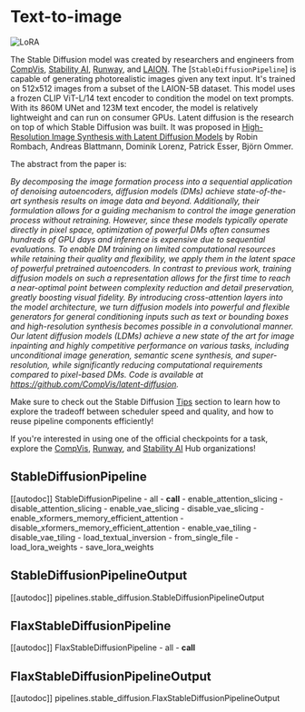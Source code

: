 <!--Copyright 2024 The HuggingFace Team. All rights reserved.

Licensed under the Apache License, Version 2.0 (the "License"); you may not use this file except in compliance with
the License. You may obtain a copy of the License at

http://www.apache.org/licenses/LICENSE-2.0

Unless required by applicable law or agreed to in writing, software distributed under the License is distributed on
an "AS IS" BASIS, WITHOUT WARRANTIES OR CONDITIONS OF ANY KIND, either express or implied. See the License for the
specific language governing permissions and limitations under the License.
-->

# Text-to-image

<div class="flex flex-wrap space-x-1">
  <img alt="LoRA" src="https://img.shields.io/badge/LoRA-d8b4fe?style=flat"/>
</div>

The Stable Diffusion model was created by researchers and engineers from [CompVis](https://github.com/CompVis), [Stability AI](https://stability.ai/), [Runway](https://github.com/runwayml), and [LAION](https://laion.ai/). The [`StableDiffusionPipeline`] is capable of generating photorealistic images given any text input. It's trained on 512x512 images from a subset of the LAION-5B dataset. This model uses a frozen CLIP ViT-L/14 text encoder to condition the model on text prompts. With its 860M UNet and 123M text encoder, the model is relatively lightweight and can run on consumer GPUs. Latent diffusion is the research on top of which Stable Diffusion was built. It was proposed in [High-Resolution Image Synthesis with Latent Diffusion Models](https://huggingface.co/papers/2112.10752) by Robin Rombach, Andreas Blattmann, Dominik Lorenz, Patrick Esser, Björn Ommer.

The abstract from the paper is:

*By decomposing the image formation process into a sequential application of denoising autoencoders, diffusion models (DMs) achieve state-of-the-art synthesis results on image data and beyond. Additionally, their formulation allows for a guiding mechanism to control the image generation process without retraining. However, since these models typically operate directly in pixel space, optimization of powerful DMs often consumes hundreds of GPU days and inference is expensive due to sequential evaluations. To enable DM training on limited computational resources while retaining their quality and flexibility, we apply them in the latent space of powerful pretrained autoencoders. In contrast to previous work, training diffusion models on such a representation allows for the first time to reach a near-optimal point between complexity reduction and detail preservation, greatly boosting visual fidelity. By introducing cross-attention layers into the model architecture, we turn diffusion models into powerful and flexible generators for general conditioning inputs such as text or bounding boxes and high-resolution synthesis becomes possible in a convolutional manner. Our latent diffusion models (LDMs) achieve a new state of the art for image inpainting and highly competitive performance on various tasks, including unconditional image generation, semantic scene synthesis, and super-resolution, while significantly reducing computational requirements compared to pixel-based DMs. Code is available at https://github.com/CompVis/latent-diffusion.*

<Tip>

Make sure to check out the Stable Diffusion [Tips](overview#tips) section to learn how to explore the tradeoff between scheduler speed and quality, and how to reuse pipeline components efficiently!

If you're interested in using one of the official checkpoints for a task, explore the [CompVis](https://huggingface.co/CompVis), [Runway](https://huggingface.co/runwayml), and [Stability AI](https://huggingface.co/stabilityai) Hub organizations!

</Tip>

## StableDiffusionPipeline

[[autodoc]] StableDiffusionPipeline
	- all
	- __call__
	- enable_attention_slicing
	- disable_attention_slicing
	- enable_vae_slicing
	- disable_vae_slicing
	- enable_xformers_memory_efficient_attention
	- disable_xformers_memory_efficient_attention
	- enable_vae_tiling
	- disable_vae_tiling
	- load_textual_inversion
	- from_single_file
	- load_lora_weights
	- save_lora_weights

## StableDiffusionPipelineOutput

[[autodoc]] pipelines.stable_diffusion.StableDiffusionPipelineOutput

## FlaxStableDiffusionPipeline

[[autodoc]] FlaxStableDiffusionPipeline
	- all
	- __call__

## FlaxStableDiffusionPipelineOutput

[[autodoc]] pipelines.stable_diffusion.FlaxStableDiffusionPipelineOutput
